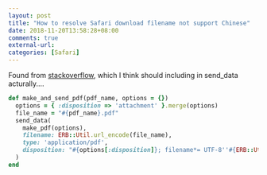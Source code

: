 ```yaml
---
layout: post
title: "How to resolve Safari download filename not support Chinese"
date: 2018-11-20T13:58:28+08:00
comments: true
external-url:
categories: [Safari]
---
```


Found from [stackoverflow](https://stackoverflow.com/questions/51482811/rails-send-file-filename-utf-8-broken-in-internet-explorer), which I think should including in send_data acturally....


```ruby
def make_and_send_pdf(pdf_name, options = {})
  options = { :disposition => 'attachment' }.merge(options)
  file_name = "#{pdf_name}.pdf"
  send_data(
    make_pdf(options),
    filename: ERB::Util.url_encode(file_name),
    type: 'application/pdf',
    disposition: "#{options[:disposition]}; filename*= UTF-8''#{ERB::Util.url_encode(file_name)}"
  )
end
```

